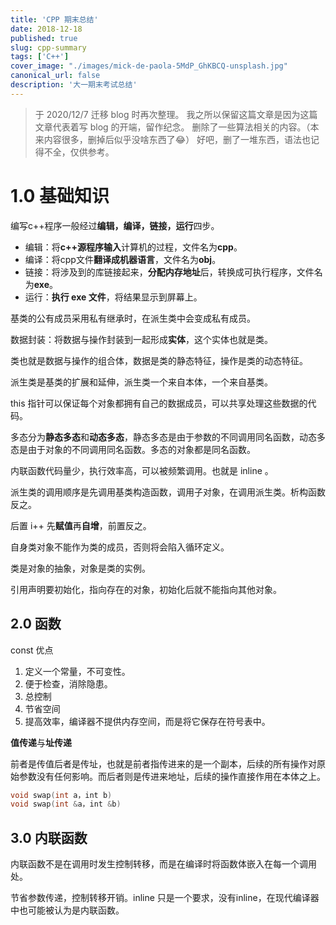 ```yaml
---
title: 'CPP 期末总结'
date: 2018-12-18
published: true
slug: cpp-summary
tags: ['C++']
cover_image: "./images/mick-de-paola-5MdP_GhKBCQ-unsplash.jpg"
canonical_url: false
description: '大一期末考试总结'
---
```


> 于 2020/12/7 迁移 blog 时再次整理。
> 我之所以保留这篇文章是因为这篇文章代表着写 blog 的开端，留作纪念。
> 删除了一些算法相关的内容。（本来内容很多，删掉后似乎没啥东西了😂）
> 好吧，删了一堆东西，语法也记得不全，仅供参考。

# 1.0 基础知识

编写c++程序一般经过**编辑，编译，链接，运行**四步。

* 编辑：将**c++源程序输入**计算机的过程，文件名为**cpp**。
* 编译：将cpp文件**翻译成机器语言**，文件名为**obj**。
* 链接：将涉及到的库链接起来，**分配内存地址**后，转换成可执行程序，文件名为**exe**。
* 运行：**执行 exe 文件**，将结果显示到屏幕上。

基类的公有成员采用私有继承时，在派生类中会变成私有成员。

数据封装：将数据与操作封装到一起形成**实体**，这个实体也就是类。

类也就是数据与操作的组合体，数据是类的静态特征，操作是类的动态特征。

派生类是基类的扩展和延伸，派生类一个来自本体，一个来自基类。

this 指针可以保证每个对象都拥有自己的数据成员，可以共享处理这些数据的代码。

多态分为**静态多态**和**动态多态**，静态多态是由于参数的不同调用同名函数，动态多态是由于对象的不同调用同名函数。多态的对象都是同名函数。

内联函数代码量少，执行效率高，可以被频繁调用。也就是 inline 。

派生类的调用顺序是先调用基类构造函数，调用子对象，在调用派生类。析构函数反之。

后置 i++ 先**赋值**再**自增**，前置反之。

自身类对象不能作为类的成员，否则将会陷入循环定义。

类是对象的抽象，对象是类的实例。

引用声明要初始化，指向存在的对象，初始化后就不能指向其他对象。

## 2.0 函数

const 优点

1. 定义一个常量，不可变性。
2. 便于检查，消除隐患。
3. 总控制
4. 节省空间
5. 提高效率，编译器不提供内存空间，而是将它保存在符号表中。

**值传递**与**址传递**

前者是传值后者是传址，也就是前者指传进来的是一个副本，后续的所有操作对原始参数没有任何影响。而后者则是传进来地址，后续的操作直接作用在本体之上。

```cpp
void swap(int a，int b)
void swap(int &a，int &b)
```
## 3.0 内联函数

内联函数不是在调用时发生控制转移，而是在编译时将函数体嵌入在每一个调用处。

节省参数传递，控制转移开销。inline 只是一个要求，没有inline，在现代编译器中也可能被认为是内联函数。
